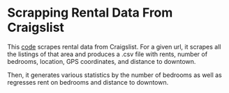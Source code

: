 # Scrapping Rental Data From Craigslist

This [code](scraping_example.py) scrapes rental data from Craigslist. For a given url, it scrapes all the listings of that area and produces a .csv file with rents, number of bedrooms, location, GPS coordinates, and distance to downtown.

Then, it generates various statistics by the number of bedrooms as well as regresses rent on bedrooms and distance to downtown. 
